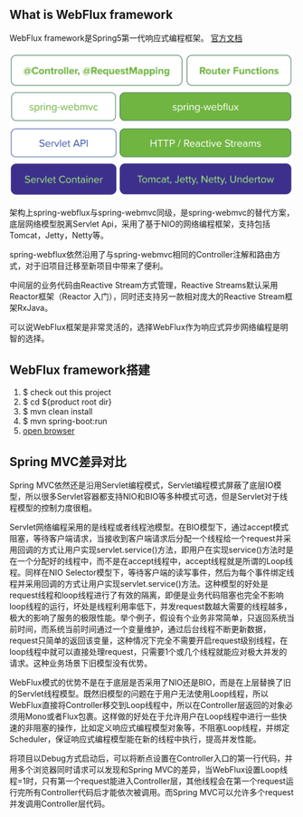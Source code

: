 ## What is WebFlux framework
WebFlux framework是Spring5第一代响应式编程框架。
[官方文档](https://docs.spring.io/spring/docs/5.0.0.BUILD-SNAPSHOT/spring-framework-reference/html/web-reactive.html)

<img src="/docs/image2018-4-14 14_50_43.png" />

架构上spring-webflux与spring-webmvc同级，是spring-webmvc的替代方案，底层网络模型脱离Servlet Api，采用了基于NIO的网络编程框架，支持包括Tomcat，Jetty，Netty等。

spring-webflux依然沿用了与spring-webmvc相同的Controller注解和路由方式，对于旧项目迁移至新项目中带来了便利。

中间层的业务代码由Reactive Stream方式管理，Reactive Streams默认采用Reactor框架（Reactor 入门），同时还支持另一款相对庞大的Reactive Stream框架RxJava。

可以说WebFlux框架是非常灵活的，选择WebFlux作为响应式异步网络编程是明智的选择。

## WebFlux framework搭建

1. $ check out this project
2. $ cd ${product root dir}
3. $ mvn clean install
4. $ mvn spring-boot:run
5. [open browser](http://localhost:8080/product?productId=10)

## Spring MVC差异对比

Spring MVC依然还是沿用Servlet编程模式，Servlet编程模式屏蔽了底层IO模型，所以很多Servlet容器都支持NIO和BIO等多种模式可选，但是Servlet对于线程模型的控制力度很粗。

Servlet网络编程采用的是线程或者线程池模型。在BIO模型下，通过accept模式阻塞，等待客户端请求，当接收到客户端请求后分配一个线程给一个request并采用回调的方式让用户实现servlet.service()方法，即用户在实现service()方法时是在一个分配好的线程中，而不是在accept线程中，accept线程就是所谓的Loop线程。同样在NIO Selector模型下，等待客户端的读写事件，然后为每个事件绑定线程并采用回调的方式让用户实现servlet.service()方法。这种模型的好处是request线程和loop线程进行了有效的隔离，即便是业务代码阻塞也完全不影响loop线程的运行，坏处是线程利用率低下，并发request数越大需要的线程越多，极大的影响了服务的极限性能。举个例子，假设有个业务非常简单，只返回系统当前时间，而系统当前时间通过一个变量维护，通过后台线程不断更新数据，request只简单的返回该变量，这种情况下完全不需要开启request级别线程，在loop线程中就可以直接处理request，只需要1个或几个线程就能应对极大并发的请求。这种业务场景下旧模型没有优势。

WebFlux模式的优势不是在于底层是否采用了NIO还是BIO，而是在上层替换了旧的Servlet线程模型。既然旧模型的问题在于用户无法使用Loop线程，所以WebFlux直接将Controller移交到Loop线程中，所以在Controller层返回的对象必须用Mono<T>或者Flux<T>包裹。这样做的好处在于允许用户在Loop线程中进行一些快速的非阻塞的操作，比如定义响应式编程模型对象等，不阻塞Loop线程，并绑定Scheduler，保证响应式编程模型能在新的线程中执行，提高并发性能。

将项目以Debug方式启动后，可以将断点设置在Controller入口的第一行代码，并用多个浏览器同时请求可以发现和Spring MVC的差异，当WebFlux设置Loop线程=1时，只有第一个request能进入Controller层，其他线程会在第一个request运行完所有Controller代码后才能依次被调用。而Spring MVC可以允许多个request并发调用Controller层代码。